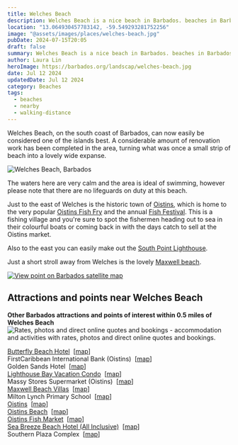 ```yaml
---
title: Welches Beach
description: Welches Beach is a nice beach in Barbados. beaches in Barbados.
location: "13.064930457783142, -59.549293281752256"
image: "@assets/images/places/welches-beach.jpg"
pubDate: 2024-07-15T20:05
draft: false
summary: Welches Beach is a nice beach in Barbados. beaches in Barbados.
author: Laura Lin
heroImage: https://barbados.org/landscap/welches-beach.jpg
date: Jul 12 2024
updatedDate: Jul 12 2024
category: Beaches
tags:
  - beaches
  - nearby
  - walking-distance
---
```

Welches Beach, on the south coast of Barbados, can now easily be considered one of the islands best. A considerable amount of renovation work has been completed in the area, turning what was once a small strip of beach into a lovely wide expanse.

![Welches Beach, Barbados](https://barbados.org/landscap/welches-beach.jpg "Welches Beach, Barbados")

The waters here are very calm and the area is ideal of swimming, however please note that there are no lifeguards on duty at this beach.

Just to the east of Welches is the historic town of [Oistins](https://barbados.org/oistins.htm), which is home to the very popular [Oistins Fish Fry](https://barbados.org/oistins.htm) and the annual [Fish Festival](https://barbados.org/off.htm). This is a fishing village and you're sure to spot the fishermen heading out to sea in their colourful boats or coming back in with the days catch to sell at the Oistins market.

Also to the east you can easily make out the [South Point Lighthouse](https://barbados.org/south_point_lighthouse.htm).

Just a short stroll away from Welches is the lovely [Maxwell beach](https://barbados.org/bcmaxwell.htm).

[![View point on Barbados satellite map](https://barbados.org/siteimage/imgs/google_map_view_point.gif)](https://barbados.org/maps_google.htm?mapPoint=83)

## Attractions and points near Welches Beach

**Other Barbados attractions and points of interest within 0.5 miles of Welches Beach**  
![Rates, photos and direct online quotes and bookings](https://barbados.org/siteimage/imgs/arcres_marker.png "Rates, photos and direct online quotes and bookings") - accommodation and activities with rates, photos and direct online quotes and bookings.  
  

[Butterfly Beach Hotel](https://personaholidays.com/accommodation/hotels/Butterfly-Beach-Hotel/44/)  [[map](http://barbados.org/maps_google.htm?mapPoint=1031)]  
FirstCaribbean International Bank (Oistins)  [[map](http://barbados.org/maps_google.htm?mapPoint=879)]  
Golden Sands Hotel  [[map](http://barbados.org/maps_google.htm?mapPoint=299)]  
[Lighthouse Bay Vacation Condo](http://www.booking.com/hotel/bb/residences-at-lighthouse-bay.html?aid=875929)  [[map](http://barbados.org/maps_google.htm?mapPoint=1161)]  
Massy Stores Supermarket (Oistins)  [[map](http://barbados.org/maps_google.htm?mapPoint=777)]  
[Maxwell Beach Villas](https://www.booking.com/hotel/bb/maxwell-beach-villas.en.html?aid=875929)  [[map](http://barbados.org/maps_google.htm?mapPoint=1178)]  
Milton Lynch Primary School  [[map](http://barbados.org/maps_google.htm?mapPoint=861)]  
[Oistins](https://barbados.org/oistins.htm)  [[map](http://barbados.org/maps_google.htm?mapPoint=9)]  
[Oistins Beach](https://barbados.org/oistins-beach-barbados.htm)  [[map](http://barbados.org/maps_google.htm?mapPoint=1019)]  
[Oistins Fish Market](https://barbados.org/barbados-fish-markets.htm)  [[map](http://barbados.org/maps_google.htm?mapPoint=990)]  
[Sea Breeze Beach Hotel (All Inclusive)](https://personaholidays.com/accommodation/hotels/Sea-Breeze-Beach-Hotel--All-Inclusive-/61/)  [[map](http://barbados.org/maps_google.htm?mapPoint=257)]  
Southern Plaza Complex  [[map](http://barbados.org/maps_google.htm?mapPoint=828)]
